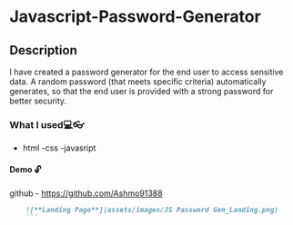 # Javascript-Password-Generator

## Description
I have created a password generator for the end user to access sensitive data. 
A random password (that meets specific criteria) automatically generates, so that
the end user is provided with a strong password for better security. 

### **What I used**:computer::eyeglasses:
- html
-css
-javasript


#### Demo :unlock:
github - https://github.com/Ashmo91388


```md
    ![**Landing Page**](assets/images/JS Password Gen_Landing.png)
    ```
